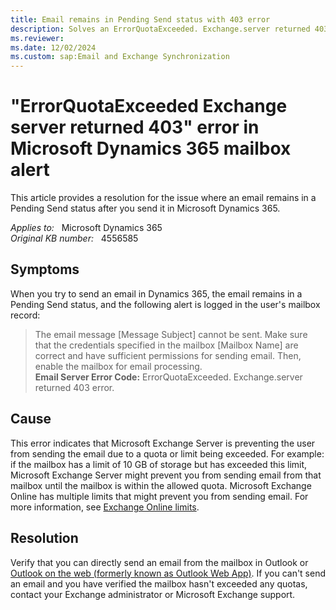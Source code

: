 ```yaml
---
title: Email remains in Pending Send status with 403 error
description: Solves an ErrorQuotaExceeded. Exchange.server returned 403 error that occurs when you send an email in Microsoft Dynamics 365.
ms.reviewer: 
ms.date: 12/02/2024
ms.custom: sap:Email and Exchange Synchronization
---
```

# "ErrorQuotaExceeded Exchange server returned 403" error in Microsoft Dynamics 365 mailbox alert

This article provides a resolution for the issue where an email remains in a Pending Send status after you send it in Microsoft Dynamics 365.

_Applies to:_ &nbsp; Microsoft Dynamics 365  
_Original KB number:_ &nbsp; 4556585

## Symptoms

When you try to send an email in Dynamics 365, the email remains in a Pending Send status, and the following alert is logged in the user's mailbox record:

> The email message [Message Subject] cannot be sent. Make sure that the credentials specified in the mailbox [Mailbox Name] are correct and have sufficient permissions for sending email. Then, enable the mailbox for email processing.  
> **Email Server Error Code:**  ErrorQuotaExceeded. Exchange.server returned 403 error.

## Cause

This error indicates that Microsoft Exchange Server is preventing the user from sending the email due to a quota or limit being exceeded. For example: if the mailbox has a limit of 10 GB of storage but has exceeded this limit, Microsoft Exchange Server might prevent you from sending email from that mailbox until the mailbox is within the allowed quota. Microsoft Exchange Online has multiple limits that might prevent you from sending email. For more information, see [Exchange Online limits](/office365/servicedescriptions/exchange-online-service-description/exchange-online-limits).

## Resolution

Verify that you can directly send an email from the mailbox in Outlook or [Outlook on the web (formerly known as Outlook Web App)](/exchange/clients-and-mobile-in-exchange-online/outlook-on-the-web/outlook-on-the-web). If you can't send an email and you have verified the mailbox hasn't exceeded any quotas, contact your Exchange administrator or Microsoft Exchange support.
